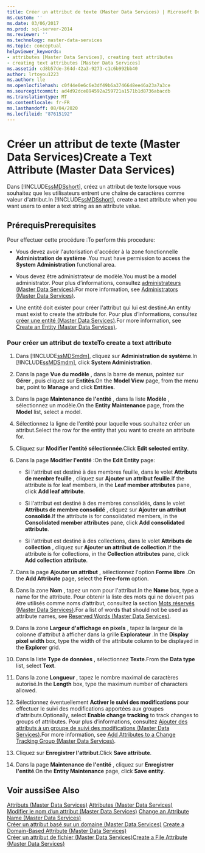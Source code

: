 ```yaml
---
title: Créer un attribut de texte (Master Data Services) | Microsoft Docs
ms.custom: ''
ms.date: 03/06/2017
ms.prod: sql-server-2014
ms.reviewer: ''
ms.technology: master-data-services
ms.topic: conceptual
helpviewer_keywords:
- attributes [Master Data Services], creating text attributes
- creating text attributes [Master Data Services]
ms.assetid: cd8b57de-364d-42a3-9273-c1c6b992bb40
author: lrtoyou1223
ms.author: lle
ms.openlocfilehash: c0f44e0e6c6e3df49b6a3746648ee46a23a7a3ce
ms.sourcegitcommit: ad4d92dce894592a259721a1571b1d8736abacdb
ms.translationtype: MT
ms.contentlocale: fr-FR
ms.lasthandoff: 08/04/2020
ms.locfileid: "87615192"
---
```

# <a name="create-a-text-attribute-master-data-services"></a><span data-ttu-id="36273-102">Créer un attribut de texte (Master Data Services)</span><span class="sxs-lookup"><span data-stu-id="36273-102">Create a Text Attribute (Master Data Services)</span></span>
  <span data-ttu-id="36273-103">Dans [!INCLUDE[ssMDSshort](../includes/ssmdsshort-md.md)], créez un attribut de texte lorsque vous souhaitez que les utilisateurs entrent une chaîne de caractères comme valeur d'attribut.</span><span class="sxs-lookup"><span data-stu-id="36273-103">In [!INCLUDE[ssMDSshort](../includes/ssmdsshort-md.md)], create a text attribute when you want users to enter a text string as an attribute value.</span></span>  
  
## <a name="prerequisites"></a><span data-ttu-id="36273-104">Prérequis</span><span class="sxs-lookup"><span data-stu-id="36273-104">Prerequisites</span></span>  
 <span data-ttu-id="36273-105">Pour effectuer cette procédure :</span><span class="sxs-lookup"><span data-stu-id="36273-105">To perform this procedure:</span></span>  
  
-   <span data-ttu-id="36273-106">Vous devez avoir l'autorisation d'accéder à la zone fonctionnelle **Administration de système** .</span><span class="sxs-lookup"><span data-stu-id="36273-106">You must have permission to access the **System Administration** functional area.</span></span>  
  
-   <span data-ttu-id="36273-107">Vous devez être administrateur de modèle.</span><span class="sxs-lookup"><span data-stu-id="36273-107">You must be a model administrator.</span></span> <span data-ttu-id="36273-108">Pour plus d’informations, consultez [administrateurs &#40;Master Data Services&#41;](administrators-master-data-services.md).</span><span class="sxs-lookup"><span data-stu-id="36273-108">For more information, see [Administrators &#40;Master Data Services&#41;](administrators-master-data-services.md).</span></span>  
  
-   <span data-ttu-id="36273-109">Une entité doit exister pour créer l'attribut qui lui est destiné.</span><span class="sxs-lookup"><span data-stu-id="36273-109">An entity must exist to create the attribute for.</span></span> <span data-ttu-id="36273-110">Pour plus d’informations, consultez [créer une entité &#40;Master Data Services&#41;](../../2014/master-data-services/create-an-entity-master-data-services.md).</span><span class="sxs-lookup"><span data-stu-id="36273-110">For more information, see [Create an Entity &#40;Master Data Services&#41;](../../2014/master-data-services/create-an-entity-master-data-services.md).</span></span>  
  
### <a name="to-create-a-text-attribute"></a><span data-ttu-id="36273-111">Pour créer un attribut de texte</span><span class="sxs-lookup"><span data-stu-id="36273-111">To create a text attribute</span></span>  
  
1.  <span data-ttu-id="36273-112">Dans [!INCLUDE[ssMDSmdm](../includes/ssmdsmdm-md.md)], cliquez sur **Administration de système**.</span><span class="sxs-lookup"><span data-stu-id="36273-112">In [!INCLUDE[ssMDSmdm](../includes/ssmdsmdm-md.md)], click **System Administration**.</span></span>  
  
2.  <span data-ttu-id="36273-113">Dans la page **Vue du modèle** , dans la barre de menus, pointez sur **Gérer** , puis cliquez sur **Entités**.</span><span class="sxs-lookup"><span data-stu-id="36273-113">On the **Model View** page, from the menu bar, point to **Manage** and click **Entities**.</span></span>  
  
3.  <span data-ttu-id="36273-114">Dans la page **Maintenance de l'entité** , dans la liste **Modèle** , sélectionnez un modèle.</span><span class="sxs-lookup"><span data-stu-id="36273-114">On the **Entity Maintenance** page, from the **Model** list, select a model.</span></span>  
  
4.  <span data-ttu-id="36273-115">Sélectionnez la ligne de l'entité pour laquelle vous souhaitez créer un attribut.</span><span class="sxs-lookup"><span data-stu-id="36273-115">Select the row for the entity that you want to create an attribute for.</span></span>  
  
5.  <span data-ttu-id="36273-116">Cliquez sur **Modifier l'entité sélectionnée**.</span><span class="sxs-lookup"><span data-stu-id="36273-116">Click **Edit selected entity**.</span></span>  
  
6.  <span data-ttu-id="36273-117">Dans la page **Modifier l'entité** :</span><span class="sxs-lookup"><span data-stu-id="36273-117">On the **Edit Entity** page:</span></span>  
  
    -   <span data-ttu-id="36273-118">Si l'attribut est destiné à des membres feuille, dans le volet **Attributs de membre feuille** , cliquez sur **Ajouter un attribut feuille**.</span><span class="sxs-lookup"><span data-stu-id="36273-118">If the attribute is for leaf members, in the **Leaf member attributes** pane, click **Add leaf attribute**.</span></span>  
  
    -   <span data-ttu-id="36273-119">Si l'attribut est destiné à des membres consolidés, dans le volet **Attributs de membre consolidé** , cliquez sur **Ajouter un attribut consolidé**.</span><span class="sxs-lookup"><span data-stu-id="36273-119">If the attribute is for consolidated members, in the **Consolidated member attributes** pane, click **Add consolidated attribute**.</span></span>  
  
    -   <span data-ttu-id="36273-120">Si l'attribut est destiné à des collections, dans le volet **Attributs de collection** , cliquez sur **Ajouter un attribut de collection**.</span><span class="sxs-lookup"><span data-stu-id="36273-120">If the attribute is for collections, in the **Collection attributes** pane, click **Add collection attribute**.</span></span>  
  
7.  <span data-ttu-id="36273-121">Dans la page **Ajouter un attribut** , sélectionnez l'option **Forme libre** .</span><span class="sxs-lookup"><span data-stu-id="36273-121">On the **Add Attribute** page, select the **Free-form** option.</span></span>  
  
8.  <span data-ttu-id="36273-122">Dans la zone **Nom** , tapez un nom pour l'attribut.</span><span class="sxs-lookup"><span data-stu-id="36273-122">In the **Name** box, type a name for the attribute.</span></span> <span data-ttu-id="36273-123">Pour obtenir la liste des mots qui ne doivent pas être utilisés comme noms d’attribut, consultez la section [Mots réservés &#40;Master Data Services&#41;](../../2014/master-data-services/reserved-words-master-data-services.md).</span><span class="sxs-lookup"><span data-stu-id="36273-123">For a list of words that should not be used as attribute names, see [Reserved Words &#40;Master Data Services&#41;](../../2014/master-data-services/reserved-words-master-data-services.md).</span></span>  
  
9. <span data-ttu-id="36273-124">Dans la zone **Largeur d'affichage en pixels** , tapez la largeur de la colonne d'attribut à afficher dans la grille **Explorateur** .</span><span class="sxs-lookup"><span data-stu-id="36273-124">In the **Display pixel width** box, type the width of the attribute column to be displayed in the **Explorer** grid.</span></span>  
  
10. <span data-ttu-id="36273-125">Dans la liste **Type de données** , sélectionnez **Texte**.</span><span class="sxs-lookup"><span data-stu-id="36273-125">From the **Data type** list, select **Text**.</span></span>  
  
11. <span data-ttu-id="36273-126">Dans la zone **Longueur** , tapez le nombre maximal de caractères autorisé.</span><span class="sxs-lookup"><span data-stu-id="36273-126">In the **Length** box, type the maximum number of characters allowed.</span></span>  
  
12. <span data-ttu-id="36273-127">Sélectionnez éventuellement **Activer le suivi des modifications** pour effectuer le suivi des modifications apportées aux groupes d'attributs.</span><span class="sxs-lookup"><span data-stu-id="36273-127">Optionally, select **Enable change tracking** to track changes to groups of attributes.</span></span> <span data-ttu-id="36273-128">Pour plus d’informations, consultez [Ajouter des attributs à un groupe de suivi des modifications &#40;Master Data Services&#41;](../../2014/master-data-services/add-attributes-to-a-change-tracking-group-master-data-services.md).</span><span class="sxs-lookup"><span data-stu-id="36273-128">For more information, see [Add Attributes to a Change Tracking Group &#40;Master Data Services&#41;](../../2014/master-data-services/add-attributes-to-a-change-tracking-group-master-data-services.md).</span></span>  
  
13. <span data-ttu-id="36273-129">Cliquez sur **Enregistrer l'attribut**.</span><span class="sxs-lookup"><span data-stu-id="36273-129">Click **Save attribute**.</span></span>  
  
14. <span data-ttu-id="36273-130">Dans la page **Maintenance de l'entité** , cliquez sur **Enregistrer l'entité**.</span><span class="sxs-lookup"><span data-stu-id="36273-130">On the **Entity Maintenance** page, click **Save entity**.</span></span>  
  
## <a name="see-also"></a><span data-ttu-id="36273-131">Voir aussi</span><span class="sxs-lookup"><span data-stu-id="36273-131">See Also</span></span>  
 <span data-ttu-id="36273-132">[Attributs &#40;Master Data Services&#41;](../../2014/master-data-services/attributes-master-data-services.md) </span><span class="sxs-lookup"><span data-stu-id="36273-132">[Attributes &#40;Master Data Services&#41;](../../2014/master-data-services/attributes-master-data-services.md) </span></span>  
 <span data-ttu-id="36273-133">[Modifier le nom d’un attribut &#40;Master Data Services&#41;](change-an-attribute-name-and-data-type-master-data-services.md) </span><span class="sxs-lookup"><span data-stu-id="36273-133">[Change an Attribute Name &#40;Master Data Services&#41;](change-an-attribute-name-and-data-type-master-data-services.md) </span></span>  
 <span data-ttu-id="36273-134">[Créer un attribut basé sur un domaine &#40;Master Data Services&#41;](../../2014/master-data-services/create-a-domain-based-attribute-master-data-services.md) </span><span class="sxs-lookup"><span data-stu-id="36273-134">[Create a Domain-Based Attribute &#40;Master Data Services&#41;](../../2014/master-data-services/create-a-domain-based-attribute-master-data-services.md) </span></span>  
 [<span data-ttu-id="36273-135">Créer un attribut de fichier &#40;Master Data Services&#41;</span><span class="sxs-lookup"><span data-stu-id="36273-135">Create a File Attribute &#40;Master Data Services&#41;</span></span>](../../2014/master-data-services/create-a-file-attribute-master-data-services.md)  
  
  
